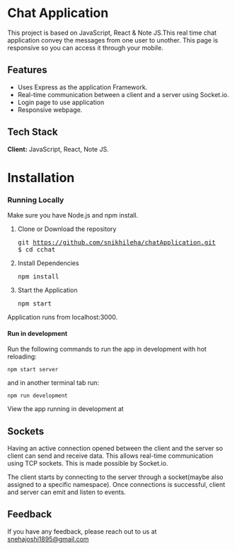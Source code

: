 # Chat Application
   




This project is based on JavaScript, React & Note JS.This real time chat application convey the messages from one user to unother.
This page is responsive so you can access it through your mobile.



## Features

- Uses Express as the application Framework.
- Real-time communication between a client and a server using Socket.io.
- Login page to use application
- Responsive webpage.


## Tech Stack

**Client:** JavaScript, React, Note JS.

# Installation

### Running Locally

Make sure you have Node.js and npm install.

  1. Clone or Download the repository 
    <pre>git https://github.com/snikhileha/chatApplication.git
    $ cd cchat</pre>
  2. Install Dependencies
      <pre>npm install</pre>
 
  3. Start the Application
     <pre>npm start</pre>
  Application runs from localhost:3000.
      
#### Run in development

Run the following commands to run the app in development with hot reloading:
```
npm start server
```
and in another terminal tab run:
```
npm run development
```
View the app running in development at

  
      
 ## Sockets
    
   Having an active connection opened between the client and the server so client can send and receive data. This allows             real-time communication using TCP sockets. This is made possible by Socket.io.

   The client starts by connecting to the server through a socket(maybe also assigned to a specific namespace). Once connections is successful, client and server can emit and listen to events. 





## Feedback

If you have any feedback, please reach out to us at snehajoshi1895@gmail.com
